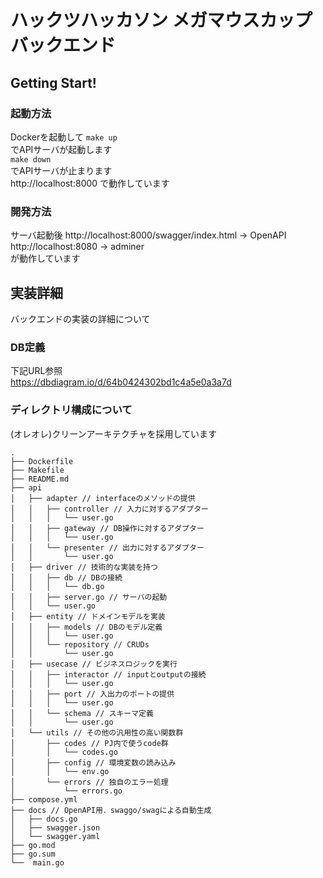 # ハックツハッカソン メガマウスカップ バックエンド

## Getting Start!
### 起動方法
Dockerを起動して
`make up`  
でAPIサーバが起動します  
`make down`  
でAPIサーバが止まります  
http://localhost:8000 で動作しています

### 開発方法
サーバ起動後
http://localhost:8000/swagger/index.html → OpenAPI  
http://localhost:8080 → adminer  
が動作しています

## 実装詳細
バックエンドの実装の詳細について
### DB定義
下記URL参照  
https://dbdiagram.io/d/64b0424302bd1c4a5e0a3a7d

### ディレクトリ構成について
(オレオレ)クリーンアーキテクチャを採用しています
```
.
├── Dockerfile
├── Makefile
├── README.md
├── api
│   ├── adapter // interfaceのメソッドの提供
│   │   ├── controller // 入力に対するアダプター
│   │   │   └── user.go
│   │   ├── gateway // DB操作に対するアダプター
│   │   │   └── user.go
│   │   └── presenter // 出力に対するアダプター
│   │       └── user.go
│   ├── driver // 技術的な実装を持つ
│   │   ├── db // DBの接続
│   │   │   └── db.go
│   │   ├── server.go // サーバの起動
│   │   └── user.go
│   ├── entity // ドメインモデルを実装
│   │   ├── models // DBのモデル定義
│   │   │   └── user.go
│   │   └── repository // CRUDs
│   │       └── user.go
│   ├── usecase // ビジネスロジックを実行
│   │   ├── interactor // inputとoutputの接続
│   │   │   └── user.go
│   │   ├── port // 入出力のポートの提供
│   │   │   └── user.go
│   │   └── schema // スキーマ定義
│   │       └── user.go
│   └── utils // その他の汎用性の高い関数群
│       ├── codes // PJ内で使うcode群
│       │   └── codes.go
│       ├── config // 環境変数の読み込み
│       │   └── env.go
│       └── errors // 独自のエラー処理
│           └── errors.go
├── compose.yml
├── docs // OpenAPI用．swaggo/swagによる自動生成
│   ├── docs.go
│   ├── swagger.json
│   └── swagger.yaml
├── go.mod
├── go.sum
└──  main.go
```
